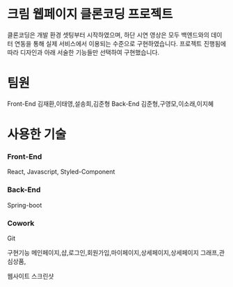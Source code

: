<h1>크림 웹페이지 클론코딩 프로젝트</h1>

클론코딩은 개발 환경 셋팅부터 시작하였으며, 하단 시연 영상은 모두 백엔드와의 데이터 연동을 통해 실제 서비스에서 이용되는 수준으로 구현하였습니다.
프로젝트 진행됨에 따라 디자인과 아래 서술한 기능들만 선택하여 구현했습니다.



# 팀원

Front-End
김재환,이태영,설송희,김준형
Back-End
김준형,구영모,이소래,이지혜

# 사용한 기술

<h3>Front-End</h3>
React, Javascript, Styled-Component

<h3>Back-End</h3>
Spring-boot

<h3>Cowork</h3>
Git

구현기능
메인페이지,샵,로그인,회원가입,마이페이지,상세페이지,상세페이지 그래프,관심상품,

웹사이트 스크린샷

